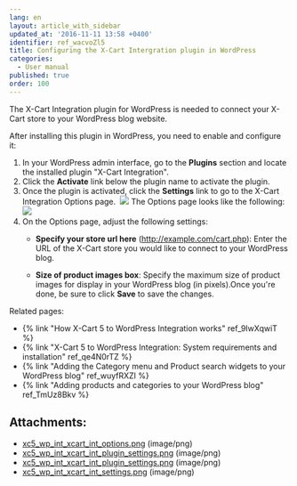 ```yaml
---
lang: en
layout: article_with_sidebar
updated_at: '2016-11-11 13:58 +0400'
identifier: ref_wacvoZl5
title: Configuring the X-Cart Intergration plugin in WordPress
categories:
  - User manual
published: true
order: 100
---
```



The X-Cart Integration plugin for WordPress is needed to connect your X-Cart store to your WordPress blog website.

After installing this plugin in WordPress, you need to enable and configure it:

1.  In your WordPress admin interface, go to the **Plugins** section and locate the installed plugin "X-Cart Integration".
2.  Click the **Activate** link below the plugin name to activate the plugin.
3.  Once the plugin is activated, click the **Settings** link to go to the X-Cart Integration Options page. 
    ![]({{site.baseurl}}/attachments/8750648/8719415.png)
    The Options page looks like the following:
    ![]({{site.baseurl}}/attachments/8750648/8719395.png)
4.  On the Options page, adjust the following settings:
    *   **Specify your store url here** (http://example.com/cart.php): Enter the URL of the X-Cart store you would like to connect to your WordPress blog.

    *   **Size of product images box**: Specify the maximum size of product images for display in your WordPress blog (in pixels).Once you're done, be sure to click **Save** to save the changes. 

Related pages:

*   {% link "How X-Cart 5 to WordPress Integration works" ref_9IwXqwiT %}
*   {% link "X-Cart 5 to WordPress Integration: System requirements and installation" ref_qe4N0rTZ %}
*   {% link "Adding the Category menu and Product search widgets to your WordPress blog" ref_wuyfRXZI %}
*   {% link "Adding products and categories to your WordPress blog" ref_TmUz8Bkv %}

## Attachments:

* [xc5_wp_int_xcart_int_options.png]({{site.baseurl}}/attachments/8750648/8719395.png) (image/png)
* [xc5_wp_int_xcart_int_plugin_settings.png]({{site.baseurl}}/attachments/8750648/8719397.png) (image/png)
* [xc5_wp_int_xcart_int_plugin_settings.png]({{site.baseurl}}/attachments/8750648/8719396.png) (image/png)
* [xc5_wp_int_xcart_int_settings.png]({{site.baseurl}}/attachments/8750648/8719415.png) (image/png)
